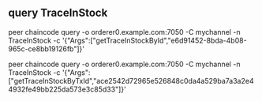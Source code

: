 
## query TraceInStock
peer chaincode query -o orderer0.example.com:7050 -C mychannel -n TraceInStock -c '{"Args":["getTraceInStockById","e6d91452-8bda-4b08-965c-ce8bb19126fb"]}'

peer chaincode query -o orderer0.example.com:7050 -C mychannel -n TraceInStock -c '{"Args":["getTraceInStockByTxId","ace2542d72965e526848c0da4a529ba7a3a2e44932fe49bb225da573e3c85d33"]}'